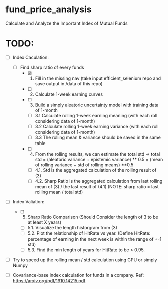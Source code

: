 # fund_price_analysis
Calculate and Analyze the Important Index of Mutual Funds

# TODO:
- [ ] Index Caculation: 
  - [ ] Find sharp ratio of every funds
      - [X] 1. Fill in the missing nav (take input efficient_selenium repo and save output in /data of this repo)
      - [ ] 2. Calculate 1-week earning curves
      - [ ] 3. Build a simply aleatoric uncertainty model with training data of 1-month
          - [ ] 3.1 Calculate rolling 1-week earning meaning (with each roll considering data of 1-month)
          - [ ] 3.2 Calculate rolling 1-week earning variance (with each roll considering data of 1-month)
          - [ ] 3.3 The rolling mean & variance should be saved in the same table 
      - [ ] 4. From the rolling results, we can estimate the total std
          => total std = (aleatoric variance + epistemic variance) ** 0.5 = (mean of rolling variance + std of rolling means) **0.5
          - [ ] 4.1. Std is the aggregated calculation of the rolling result of (3)
          - [ ] 4.2. Sharp Ratio is the aggregated calculation from last rolling mean of (3) / the last result of (4.1) 
          (NOTE: sharp ratio = last rolling mean / total std)
- [ ] Index Valiation:
    - [ ] 5. Sharp Ratio Comparison (Should Consider the length of 3 to be at least X years)
        - [ ] 5.1. Visualize the length historgram from (3)
        - [ ] 5.2. Plot the relationship of HitRate vs year. (Define HitRate: percentage of earning in the next week is within the range of +-1 std)
        - [ ] 5.3. Find the min length of years for HitRate to be > 0.95. 
- [ ] Try to speed up the rolling mean / std calculation using GPU or simply Numpy
- [ ] Covariance-base index calculation for funds in a company. Ref: https://arxiv.org/pdf/1910.14215.pdf


